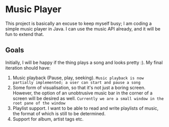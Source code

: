 Music Player
============
This project is basically an excuse to keep myself busy; I am coding a
simple music player in Java. I can use the music API already, and it will
be fun to extend that.

Goals
-----
Initially, I will be happy if the thing plays a song and looks pretty :).
My final iteration should have:

1. Music playback (Pause, play, seeking).
`Music playback is now partially implemented; a user can start and pause a song`
1. Some form of visualisation, so that it's not just a boring screen.
However, the option of an unobtrusive music bar in the corner of a screen
will be desired as well.
`Currently we are a small window in the root pane of the window`
1. Playlist support. I want to be able to read and write playlists of music,
the format of which is still to be determined.
1. Support for album, artist tags etc.
